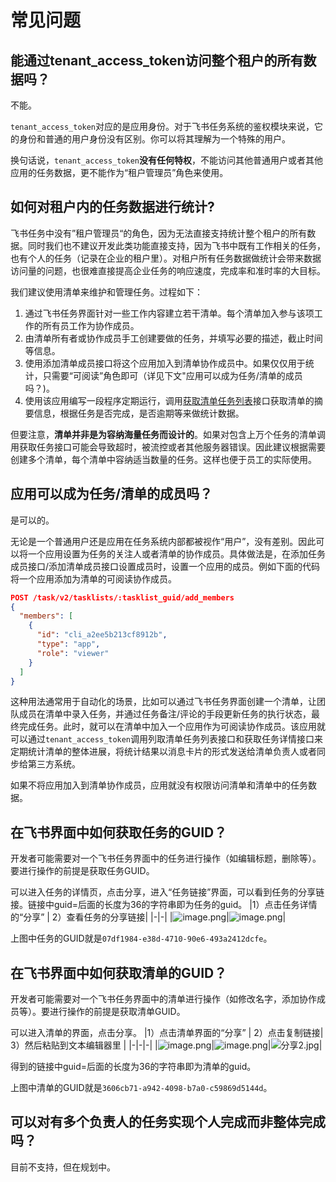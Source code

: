 # 常见问题

## 能通过tenant_access_token访问整个租户的所有数据吗？
不能。

`tenant_access_token`对应的是应用身份。对于飞书任务系统的鉴权模块来说，它的身份和普通的用户身份没有区别。你可以将其理解为一个特殊的用户。

换句话说，`tenant_access_token`**没有任何特权**，不能访问其他普通用户或者其他应用的任务数据，更不能作为“租户管理员”角色来使用。

## 如何对租户内的任务数据进行统计?

飞书任务中没有”租户管理员“的角色，因为无法直接支持统计整个租户的所有数据。同时我们也不建议开发此类功能直接支持，因为飞书中既有工作相关的任务，也有个人的任务（记录在企业的租户里）。对租户所有任务数据做统计会带来数据访问量的问题，也很难直接提高企业任务的响应速度，完成率和准时率的大目标。

我们建议使用清单来维护和管理任务。过程如下：

1. 通过飞书任务界面针对一些工作内容建立若干清单。每个清单加入参与该项工作的所有员工作为协作成员。
2. 由清单所有者或协作成员手工创建要做的任务，并填写必要的描述，截止时间等信息。
3. 使用添加清单成员接口将这个应用加入到清单协作成员中。如果仅仅用于统计，只需要“可阅读”角色即可（详见下文"应用可以成为任务/清单的成员吗？)。
4. 使用该应用编写一段程序定期运行，调用[获取清单任务列表](/ssl:/ttdoc/uAjLw4CM/ukTMukTMukTM/task-v2/tasklist/tasks)接口获取清单的摘要信息，根据任务是否完成，是否逾期等来做统计数据。

但要注意，**清单并非是为容纳海量任务而设计的**。如果对包含上万个任务的清单调用获取任务接口可能会导致超时，被流控或者其他服务器错误。因此建议根据需要创建多个清单，每个清单中容纳适当数量的任务。这样也便于员工的实际使用。

## 应用可以成为任务/清单的成员吗？

是可以的。

无论是一个普通用户还是应用在任务系统内部都被视作“用户”，没有差别。因此可以将一个应用设置为任务的关注人或者清单的协作成员。具体做法是，在添加任务成员接口/添加清单成员接口设置成员时，设置一个应用的成员。例如下面的代码将一个应用添加为清单的可阅读协作成员。

```json
POST /task/v2/tasklists/:tasklist_guid/add_members
{
  "members": [
    {
      "id": "cli_a2ee5b213cf8912b",
      "type": "app",
      "role": "viewer"
    }
  ]
}
```

这种用法通常用于自动化的场景，比如可以通过飞书任务界面创建一个清单，让团队成员在清单中录入任务，并通过任务备注/评论的手段更新任务的执行状态，最终完成任务。此时，就可以在清单中加入一个应用作为可阅读协作成员。该应用就可以通过`tenant_access_token`调用列取清单任务列表接口和获取任务详情接口来定期统计清单的整体进展，将统计结果以消息卡片的形式发送给清单负责人或者同步给第三方系统。

如果不将应用加入到清单协作成员，应用就没有权限访问清单和清单中的任务数据。

## 在飞书界面中如何获取任务的GUID？
开发者可能需要对一个飞书任务界面中的任务进行操作（如编辑标题，删除等）。要进行操作的前提是获取任务GUID。

可以进入任务的详情页，点击分享，进入“任务链接”界面，可以看到任务的分享链接。链接中guid=后面的长度为36的字符串即为任务的guid。
|1）点击任务详情的“分享” | 2）查看任务的分享链接|
|-|-|
|![image.png](//sf3-cn.feishucdn.com/obj/open-platform-opendoc/10dd9c3bfc3946ec717ad2f2751a0a95_wDKjsGVn2l.png?height=774&lazyload=true&width=1208)|![image.png](//sf3-cn.feishucdn.com/obj/open-platform-opendoc/ecbfde796cd237432cccd27b51c6418f_1t1PiNl3ly.jpg?height=566&lazyload=true&width=1389)|

上图中任务的GUID就是`07df1984-e38d-4710-90e6-493a2412dcfe`。

## 在飞书界面中如何获取清单的GUID？
开发者可能需要对一个飞书任务界面中的清单进行操作（如修改名字，添加协作成员等）。要进行操作的前提是获取清单GUID。

可以进入清单的界面，点击分享。
|1）点击清单界面的“分享” | 2）点击复制链接| 3）然后粘贴到文本编辑器里 |
|-|-|-|
|![image.png](//sf3-cn.feishucdn.com/obj/open-platform-opendoc/7297d602c42dc765ca80a99d29b0c529_Fa1FmdbGxz.png?height=604&lazyload=true&width=1444)|![image.png](//sf3-cn.feishucdn.com/obj/open-platform-opendoc/f9f928397cbaa37779391823578a6520_ERPEceu09B.png?height=508&lazyload=true&width=986)|![分享2.jpg](//sf3-cn.feishucdn.com/obj/open-platform-opendoc/fd63ba6e79a326191d57b91d81a1c708_sF3mHJDG0m.jpg?height=364&lazyload=true&width=2946)|

得到的链接中guid=后面的长度为36的字符串即为清单的guid。

上图中清单的GUID就是`3606cb71-a942-4098-b7a0-c59869d5144d`。

## 可以对有多个负责人的任务实现个人完成而非整体完成吗？

目前不支持，但在规划中。

